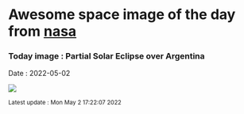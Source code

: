 
# Awesome space image of the day from [nasa](https://api.nasa.gov/)

### Today image : Partial Solar Eclipse over Argentina

Date : 2022-05-02


![](https://apod.nasa.gov/apod/image/2205/PartialEclipse_Andrada_960.jpg)

<small>Latest update : Mon May  2 17:22:07 2022</small>


